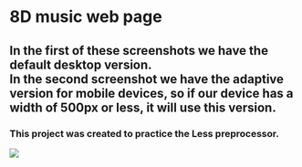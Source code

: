 # 8D music web page
<h2> In the first of these screenshots we have the default desktop version.<br>
In the second screenshot we have the adaptive version for mobile devices, so if our device has a width of 500px or less, it will use this version.</h2>
<h3>This project was created to practice the Less preprocessor.</h3>

<img src='https://raw.githubusercontent.com/zevek/less-responsive-design/main/design/desktop-mobile.png'>

